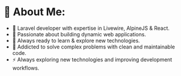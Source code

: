 # 💫 About Me:
- 🔭 Laravel developer with expertise in Livewire, AlpineJS & React.
- 🌱 Passionate about building dynamic web applications.
- 👯 Always ready to learn & explore new technologies.
- 🤔 Addicted to solve complex problems with clean and maintainable code.
- ⚡ Always exploring new technologies and improving development workflows.
